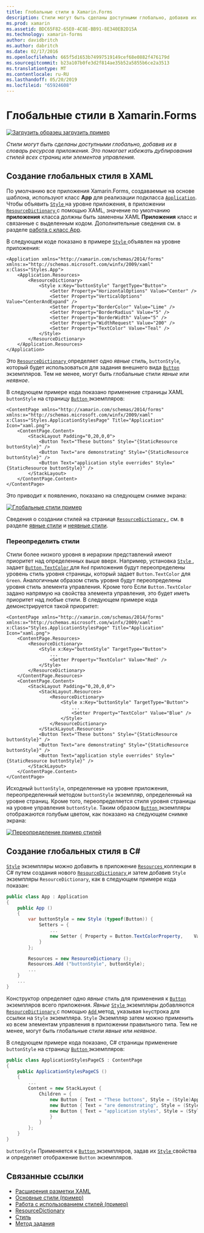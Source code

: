 ```yaml
---
title: Глобальные стили в Xamarin.Forms
description: Стили могут быть сделаны доступными глобально, добавив их в словарь ресурсов приложения. Это помогает избежать дублирования стилей всех страниц или элементов управления.
ms.prod: xamarin
ms.assetid: BDC65F82-65E0-4C8E-BB91-8E340EB2D15A
ms.technology: xamarin-forms
author: davidbritch
ms.author: dabritch
ms.date: 02/17/2016
ms.openlocfilehash: 665f5d1653b74997519149cef68e0882f476179d
ms.sourcegitcommit: b23a107b0fe3d2f814ae35b52a5855b6ce2a3513
ms.translationtype: MT
ms.contentlocale: ru-RU
ms.lasthandoff: 05/20/2019
ms.locfileid: "65924608"
---
```

# <a name="global-styles-in-xamarinforms"></a>Глобальные стили в Xamarin.Forms

[![Загрузить образец](~/media/shared/download.png) загрузить пример](https://developer.xamarin.com/samples/xamarin-forms/UserInterface/Styles/BasicStyles/)

_Стили могут быть сделаны доступными глобально, добавив их в словарь ресурсов приложения. Это помогает избежать дублирования стилей всех страниц или элементов управления._

## <a name="create-a-global-style-in-xaml"></a>Создание глобальных стиля в XAML

По умолчанию все приложения Xamarin.Forms, создаваемые на основе шаблона, используют класс **App** для реализации подкласса [`Application`](xref:Xamarin.Forms.Application). Чтобы объявить [ `Style` ](xref:Xamarin.Forms.Style) на уровне приложения, в приложении [ `ResourceDictionary` ](xref:Xamarin.Forms.ResourceDictionary) с помощью XAML, значение по умолчанию **приложения** класса должны быть заменены XAML **Приложения** класс и связанные с выделенным кодом. Дополнительные сведения см. в разделе [работа с класс App](~/xamarin-forms/app-fundamentals/application-class.md).

В следующем коде показано в примере [ `Style` ](xref:Xamarin.Forms.Style) объявлен на уровне приложения:

```xaml
<Application xmlns="http://xamarin.com/schemas/2014/forms" xmlns:x="http://schemas.microsoft.com/winfx/2009/xaml" x:Class="Styles.App">
    <Application.Resources>
        <ResourceDictionary>
            <Style x:Key="buttonStyle" TargetType="Button">
                <Setter Property="HorizontalOptions" Value="Center" />
                <Setter Property="VerticalOptions" Value="CenterAndExpand" />
                <Setter Property="BorderColor" Value="Lime" />
                <Setter Property="BorderRadius" Value="5" />
                <Setter Property="BorderWidth" Value="5" />
                <Setter Property="WidthRequest" Value="200" />
                <Setter Property="TextColor" Value="Teal" />
            </Style>
        </ResourceDictionary>
    </Application.Resources>
</Application>
```

Это [ `ResourceDictionary` ](xref:Xamarin.Forms.ResourceDictionary) определяет одно *явные* стиль, `buttonStyle`, который будет использоваться для задания внешнего вида [ `Button` ](xref:Xamarin.Forms.Button) экземпляров. Тем не менее, могут быть глобальные стили *явные* или *неявное*.

В следующем примере кода показано применение страницы XAML `buttonStyle` на страницу [ `Button` ](xref:Xamarin.Forms.Button) экземпляров:

```xaml
<ContentPage xmlns="http://xamarin.com/schemas/2014/forms" xmlns:x="http://schemas.microsoft.com/winfx/2009/xaml" x:Class="Styles.ApplicationStylesPage" Title="Application" Icon="xaml.png">
    <ContentPage.Content>
        <StackLayout Padding="0,20,0,0">
            <Button Text="These buttons" Style="{StaticResource buttonStyle}" />
            <Button Text="are demonstrating" Style="{StaticResource buttonStyle}" />
            <Button Text="application style overrides" Style="{StaticResource buttonStyle}" />
        </StackLayout>
    </ContentPage.Content>
</ContentPage>
```

Это приводит к появлению, показано на следующем снимке экрана:

[![](application-images/application-styles-1.png "Глобальные стили пример")](application-images/application-styles-1-large.png#lightbox "пример глобальные стили")

Сведения о создании стилей на странице [ `ResourceDictionary` ](xref:Xamarin.Forms.ResourceDictionary), см. в разделе [явные стили](~/xamarin-forms/user-interface/styles/explicit.md) и [неявные стили](~/xamarin-forms/user-interface/styles/implicit.md).

### <a name="override-styles"></a>Переопределить стили

Стили более низкого уровня в иерархии представлений имеют приоритет над определенных выше вверх. Например, установка [ `Style` ](xref:Xamarin.Forms.Style) , задает [ `Button.TextColor` ](xref:Xamarin.Forms.Button.TextColor) для `Red` приложения будут переопределены уровень стиль уровня страницы, который задает `Button.TextColor` для `Green`. Аналогичным образом стиль уровня будут переопределены уровня стиль элемента управления. Кроме того Если `Button.TextColor` задано напрямую на свойства элемента управления, это будет иметь приоритет над любые стили. В следующем примере кода демонстрируется такой приоритет:

```xaml
<ContentPage xmlns="http://xamarin.com/schemas/2014/forms" xmlns:x="http://schemas.microsoft.com/winfx/2009/xaml" x:Class="Styles.ApplicationStylesPage" Title="Application" Icon="xaml.png">
    <ContentPage.Resources>
        <ResourceDictionary>
            <Style x:Key="buttonStyle" TargetType="Button">
                ...
                <Setter Property="TextColor" Value="Red" />
            </Style>
        </ResourceDictionary>
    </ContentPage.Resources>
    <ContentPage.Content>
        <StackLayout Padding="0,20,0,0">
            <StackLayout.Resources>
                <ResourceDictionary>
                    <Style x:Key="buttonStyle" TargetType="Button">
                        ...
                        <Setter Property="TextColor" Value="Blue" />
                    </Style>
                </ResourceDictionary>
            </StackLayout.Resources>
            <Button Text="These buttons" Style="{StaticResource buttonStyle}" />
            <Button Text="are demonstrating" Style="{StaticResource buttonStyle}" />
            <Button Text="application style overrides" Style="{StaticResource buttonStyle}" />
        </StackLayout>
    </ContentPage.Content>
</ContentPage>
```

Исходный `buttonStyle`, определенные на уровне приложения, переопределенный методом `buttonStyle` экземпляр, определенный на уровне страниц. Кроме того, переопределяется стиля уровня страницы на уровне управления `buttonStyle`. Таким образом [ `Button` ](xref:Xamarin.Forms.Button) экземпляры отображаются голубым цветом, как показано на следующем снимке экрана:

[![](application-images/application-styles-2.png "Переопределение пример стилей")](application-images/application-styles-2-large.png#lightbox "переопределение пример стилей")

## <a name="create-a-global-style-in-c35"></a>Создание глобальных стиля в C&#35;

[`Style`](xref:Xamarin.Forms.Style) экземпляры можно добавить в приложение [ `Resources` ](xref:Xamarin.Forms.VisualElement.Resources) коллекции в C# путем создания нового [ `ResourceDictionary` ](xref:Xamarin.Forms.ResourceDictionary)и затем добавив `Style` экземпляры `ResourceDictionary`, как в следующем примере кода показан:

```csharp
public class App : Application
{
    public App ()
    {
        var buttonStyle = new Style (typeof(Button)) {
            Setters = {
                ...
                new Setter { Property = Button.TextColorProperty,    Value = Color.Teal }
            }
        };

        Resources = new ResourceDictionary ();
        Resources.Add ("buttonStyle", buttonStyle);
        ...
    }
    ...
}
```

Конструктор определяет одно *явные* стиль для применения к [ `Button` ](xref:Xamarin.Forms.Button) экземпляров всего приложения. *Явные* [ `Style` ](xref:Xamarin.Forms.Style) экземпляры добавляются [ `ResourceDictionary` ](xref:Xamarin.Forms.ResourceDictionary) с помощью [ `Add` ](xref:Xamarin.Forms.ResourceDictionary.Add(System.String,System.Object)) метод, указывая `key`строка для ссылки на `Style` экземпляра. `Style` Экземпляр затем можно применить ко всем элементам управления в приложении правильного типа. Тем не менее, могут быть глобальные стили *явные* или *неявное*.

В следующем примере кода показано, C# страницы применение `buttonStyle` на страницу [ `Button` ](xref:Xamarin.Forms.Button) экземпляров:

```csharp
public class ApplicationStylesPageCS : ContentPage
{
    public ApplicationStylesPageCS ()
    {
        ...
        Content = new StackLayout {
            Children = {
                new Button { Text = "These buttons", Style = (Style)Application.Current.Resources ["buttonStyle"] },
                new Button { Text = "are demonstrating", Style = (Style)Application.Current.Resources ["buttonStyle"] },
                new Button { Text = "application styles", Style = (Style)Application.Current.Resources ["buttonStyle"]
                }
            }
        };
    }
}
```

`buttonStyle` Применяется к [ `Button` ](xref:Xamarin.Forms.Button) экземпляров, задав их [ `Style` ](xref:Xamarin.Forms.NavigableElement.Style) свойства и определяет отображение `Button` экземпляров.

## <a name="related-links"></a>Связанные ссылки

- [Расширения разметки XAML](~/xamarin-forms/xaml/xaml-basics/xaml-markup-extensions.md)
- [Основные стили (пример)](https://developer.xamarin.com/samples/xamarin-forms/UserInterface/Styles/BasicStyles/)
- [Работа с использованием стилей (пример)](https://developer.xamarin.com/samples/xamarin-forms/WorkingWithStyles/)
- [ResourceDictionary](xref:Xamarin.Forms.ResourceDictionary)
- [Стиль](xref:Xamarin.Forms.Style)
- [Метод задания](xref:Xamarin.Forms.Setter)
